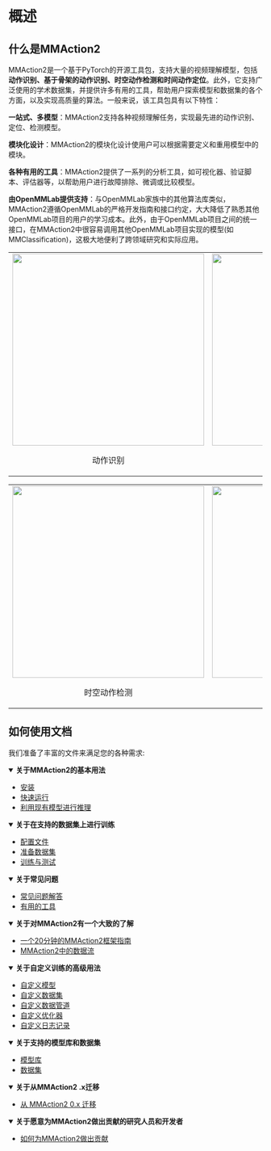 # 概述

## 什么是MMAction2

MMAction2是一个基于PyTorch的开源工具包，支持大量的视频理解模型，包括**动作识别、基于骨架的动作识别、时空动作检测和时间动作定位**。此外，它支持广泛使用的学术数据集，并提供许多有用的工具，帮助用户探索模型和数据集的各个方面，以及实现高质量的算法。一般来说，该工具包具有以下特性：

**一站式、多模型**：MMAction2支持各种视频理解任务，实现最先进的动作识别、定位、检测模型。

**模块化设计**：MMAction2的模块化设计使用户可以根据需要定义和重用模型中的模块。

**各种有用的工具**：MMAction2提供了一系列的分析工具，如可视化器、验证脚本、评估器等，以帮助用户进行故障排除、微调或比较模型。

**由OpenMMLab提供支持**：与OpenMMLab家族中的其他算法库类似，MMAction2遵循OpenMMLab的严格开发指南和接口约定，大大降低了熟悉其他OpenMMLab项目的用户的学习成本。此外，由于OpenMMLab项目之间的统一接口，在MMAction2中很容易调用其他OpenMMLab项目实现的模型(如MMClassification)，这极大地便利了跨领域研究和实际应用。

<table><tr>
  <td><img src="https://github.com/open-mmlab/mmaction2/raw/main/resources/mmaction2_overview.gif" width="380px">
    <p style="text-align: center;">动作识别</p></td>
  <td><img src="https://user-images.githubusercontent.com/34324155/123989146-2ecae680-d9fb-11eb-916b-b9db5563a9e5.gif" width="380px"><br>
    <p style="text-align: center;">基于骨架的动作识别</p></td>
</table></tr>
<table><tr>
  <td><img src="https://user-images.githubusercontent.com/30782254/155710881-bb26863e-fcb4-458e-b0c4-33cd79f96901.gif" width="380px">
    <p style="text-align: center;">时空动作检测</p></td>
  <td><img src="https://github.com/open-mmlab/mmaction2/raw/main/resources/spatio-temporal-det.gif" width="380px"><br>
    <p style="text-align: center;">时空动作检测</p></td>
</table></tr>

## 如何使用文档

我们准备了丰富的文件来满足您的各种需求:


<details open>
<summary><b>关于MMAction2的基本用法</b></summary>

- [安装](installation.md)
- [快速运行](quick_run.md)
- [利用现有模型进行推理](../user_guides/3_inference.md)

</details>

<details open>
<summary><b>关于在支持的数据集上进行训练</b></summary>

- [配置文件](../user_guides/1_config.md)
- [准备数据集](../user_guides/2_data_prepare.md)
- [训练与测试](../user_guides/train_test.md)

</details>

<details open>
<summary><b>关于常见问题</b></summary>

- [常见问题解答](faq.md)
- [有用的工具](../useful_tools.md)

</details>

<details open>
<summary><b>关于对MMAction2有一个大致的了解</b></summary>

- [一个20分钟的MMAction2框架指南](guide_to_framework.md)
- [MMAction2中的数据流](../advanced_guides/dataflow.md)

</details>

<details open>
<summary><b>关于自定义训练的高级用法</b></summary>

- [自定义模型](../advanced_guides/customize_models.md)
- [自定义数据集](../advanced_guides/customize_dataset.md)
- [自定义数据管道](../advanced_guides/customize_pipeline.md)
- [自定义优化器](../advanced_guides/customize_optimizer.md)
- [自定义日志记录](../advanced_guides/customize_logging.md)

</details>

<details open>
<summary><b>关于支持的模型库和数据集</b></summary>

- [模型库](../model_zoo/modelzoo.md)
- [数据集](../datasetzoo.md)

</details>

<details open>
<summary><b>关于从MMAction2 .x迁移</b></summary>

- [从 MMAction2 0.x 迁移](../migration.md)

</details>

<details open>
<summary><b>关于愿意为MMAction2做出贡献的研究人员和开发者</b></summary>

- [如何为MMAction2做出贡献](contribution_guide.md)

</details>
